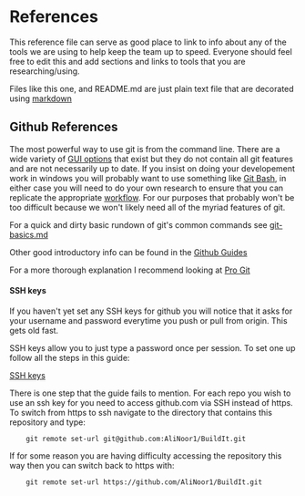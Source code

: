 # References

This reference file can serve as good place to link to info about any of the tools we are using to help keep the team up to speed. Everyone should feel free to edit this and add sections and links to tools that you are researching/using.

Files like this one, and README.md are just plain text file that are decorated using [markdown](https://github.com/adam-p/markdown-here/wiki/Markdown-Cheatsheet)

## Github References

The most powerful way to use git is from the command line. There are a wide variety of [GUI options](https://git-scm.com/downloads/guis) that exist but they do not contain all git features and are not necessarily up to date. If you insist on doing your developement work in windows you will probably want to use something like [Git Bash](https://gitforwindows.org/), in either case you will need to do your own research to ensure that you can replicate the appropriate [workflow](/workflow-example.md). For our purposes that probably won't be too difficult because we won't likely need all of the myriad features of git. 

For a quick and dirty basic rundown of git's common commands see [git-basics.md](/git-basics.md)

Other good introductory info can be found in the [Github Guides](https://guides.github.com/)

For a more thorough explanation I recommend looking at [Pro Git](https://git-scm.com/book/en/v2)

#### SSH keys

If you haven't yet set any SSH keys for github you will notice that it asks for your username and password everytime you push or pull from origin. This gets old fast.

SSH keys allow you to just type a password once per session. To set one up follow all the steps in this guide:

[SSH keys](https://help.github.com/articles/connecting-to-github-with-ssh/)

There is one step that the guide fails to mention. For each repo you wish to use an ssh key for you need to access github.com via SSH instead of https. To switch from https to ssh navigate to the directory that contains this repository and type:

```
    git remote set-url git@github.com:AliNoor1/BuildIt.git
```

If for some reason you are having difficulty accessing the repository this way then you can switch back to https with:

```
    git remote set-url https://github.com/AliNoor1/BuildIt.git
```




